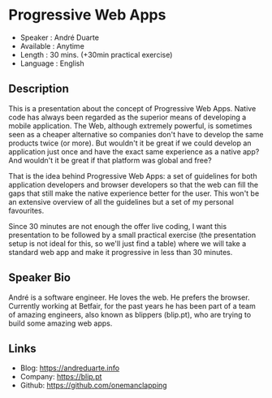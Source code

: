 Progressive Web Apps
========================

* Speaker   : André Duarte
* Available : Anytime
* Length    : 30 mins. (+30min practical exercise)
* Language  : English

Description
-----------

This is a presentation about the concept of Progressive Web Apps. Native code has always been regarded as the superior means of developing a mobile application. The Web, although extremely powerful, is sometimes seen as a cheaper alternative so companies don't have to develop the same products twice (or more). But wouldn't it be great if we could develop an application just once and have the exact same experience as a native app? And wouldn't it be great if that platform was global and free?

That is the idea behind Progressive Web Apps: a set of guidelines for both application developers and browser developers so that the web can fill the gaps that still make the native experience better for the user. This won't be an extensive overview of all the guidelines but a set of my personal favourites.

Since 30 minutes are not enough the offer live coding, I want this presentation to be followed by a small practical exercise (the presentation setup is not ideal for this, so we'll just find a table) where we will take a standard web app and make it progressive in less than 30 minutes.

Speaker Bio
-----------

André is a software engineer. He loves the web. He prefers the browser. Currently working at Betfair, for the past years he has been part of a team of amazing engineers, also known as blippers (blip.pt), who are trying to build some amazing web apps.

Links
-----

* Blog: https://andreduarte.info
* Company: https://blip.pt
* Github: https://github.com/onemanclapping
